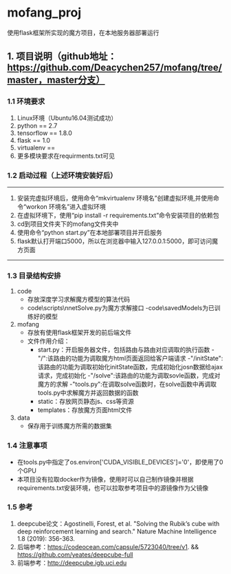 # mofang_proj
使用flask框架所实现的魔方项目，在本地服务器部署运行
## 1. 项目说明（github地址：https://github.com/Deacychen257/mofang/tree/master，master分支）
### 1.1 环境要求
1. Linux环境（Ubuntu16.04测试成功）
2. python == 2.7
3. tensorflow == 1.8.0
4. flask == 1.0
5. virtualenv == 
6. 更多模块要求在requirments.txt可见

### 1.2 启动过程（上述环境安装好后）
-----------------------------------------------------------------------------------------------------------------------------------------------------------------
1.  安装完虚拟环境后，使用命令“mkvirtualenv 环境名”创建虚拟环境,并使用命令“workon 环境名”进入虚拟环境
2.  在虚拟环境下，使用“pip install -r requirements.txt”命令安装项目的依赖包
3.  cd到项目文件夹下的mofang文件夹中
4.  使用命令“python start.py”在本地部署项目并开启服务
5.  flask默认打开端口5000，所以在浏览器中输入127.0.0.1:5000，即可访问魔方页面
-----------------------------------------------------------------------------------------------------------------------------------------------------------------

### 1.3 目录结构安排
1. code
    - 存放深度学习求解魔方模型的算法代码
    - code\scripts\nnetSolve.py为魔方求解接口
    -code\savedModels为已训练好的模型
2. mofang
    - 存放有使用flask框架开发的前后端文件
    - 文件作用介绍：
        - start.py：开启服务器文件，包括路由与路由对应调取的执行函数
	        -"/":该路由的功能为调取魔方html页面返回给客户端请求
	        -"/initState":该路由的功能为调取初始化initState函数，完成初始化josn数据给ajax请求，完成初始化
	        -"/solve":该路由的功能为调取sovle函数，完成对魔方的求解
            -"tools.py":在调取solve函数时，在solve函数中再调取tools.py中求解魔方并返回数据的函数
        - static：存放网页静态js、css等资源
        - templates：存放魔方页面html文件
3. data
    - 保存用于训练魔方所需的数据集

### 1.4 注意事项
*  在tools.py中指定了os.environ['CUDA_VISIBLE_DEVICES']='0'，即使用了0个GPU
*  本项目没有拉取docker作为镜像，使用时可以自己制作镜像并根据requirements.txt安装环境，也可以拉取参考项目中的源镜像作为父镜像

### 1.5 参考
1. deepcube论文：Agostinelli, Forest, et al. "Solving the Rubik’s cube with deep reinforcement learning and search." Nature Machine Intelligence 1.8 (2019): 356-363.
2. 后端参考：https://codeocean.com/capsule/5723040/tree/v1. && https://github.com/yeates/deepcube-full
3. 前端参考：http://deepcube.igb.uci.edu
